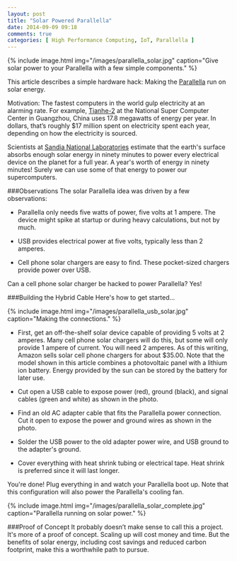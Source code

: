 ```yaml
---
layout: post
title: "Solar Powered Parallella"
date: 2014-09-09 09:18
comments: true
categories: [ High Performance Computing, IoT, Parallella ]
---
```


{% include image.html img="/images/parallella_solar.jpg" caption="Give solar power to your Parallella with a few simple components." %}

This article describes a simple hardware hack: Making the [Parallella](/blog/2014/07/07/parallella-quick-start-guide-with-gotchas/) run on solar energy. 

Motivation: The fastest computers in the world gulp electricity at an alarming rate. For example, [Tianhe-2](http://www.top500.org/system/177999) at the National Super Computer Center in Guangzhou, China uses 17.8 megawatts of energy per year. In dollars, that’s roughly $17 million spent on electricity spent each year, depending on how the electricity is sourced.

Scientists at [Sandia National Laboratories](http://www.sandia.gov/) estimate that the earth's surface absorbs enough solar energy in ninety minutes to power every electrical device on the planet for a full year. A year's worth of energy in ninety minutes! Surely we can use some of that energy to power our supercomputers.

<!--more-->

###Observations
The solar Parallella idea was driven by a few observations:

* Parallella only needs five watts of power, five volts at 1 ampere. The device might spike at startup or during heavy calculations, but not by much.

* USB provides electrical power at five volts, typically less than 2 amperes. 

* Cell phone solar chargers are easy to find. These pocket-sized chargers provide power over USB.

Can a cell phone solar charger be hacked to power Parallella? Yes!

###Building the Hybrid Cable
Here's how to get started...

{% include image.html img="/images/parallella_usb_solar.jpg" caption="Making the connections." %}

* First, get an off-the-shelf solar device capable of providing 5 volts at 2 amperes. Many cell phone solar chargers will do this, but some will only provide 1 ampere of current. You will need 2 amperes. As of this writing, Amazon sells solar cell phone chargers for about $35.00. Note that the model shown in this article combines a photovoltaic panel with a lithium ion battery. Energy provided by the sun can be stored by the battery for later use.

* Cut open a USB cable to expose power (red), ground (black), and signal cables (green and white) as shown in the photo.

* Find an old AC adapter cable that fits the Parallella power connection. Cut it open to expose the power and ground wires as shown in the photo. 

* Solder the USB power to the old adapter power wire, and USB ground to the adapter's ground.

* Cover everything with heat shrink tubing or electrical tape. Heat shrink is preferred since it will last longer.

You're done! Plug everything in and watch your Parallella boot up. Note that this configuration will also power the Parallella's cooling fan.

{% include image.html img="/images/parallella_solar_complete.jpg" caption="Parallella running on solar power." %}

###Proof of Concept
It probably doesn’t make sense to call this a project. It's more of a proof of concept. Scaling up will cost money and time. But the benefits of solar energy, including cost savings and reduced carbon footprint, make this a worthwhile path to pursue.

